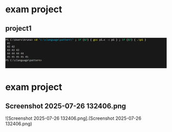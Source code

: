 # exam project

## project1
![project1](project1.png)

# exam project

## Screenshot 2025-07-26 132406.png
![Screenshot 2025-07-26 132406.png].(Screenshot 2025-07-26 132406.png)
